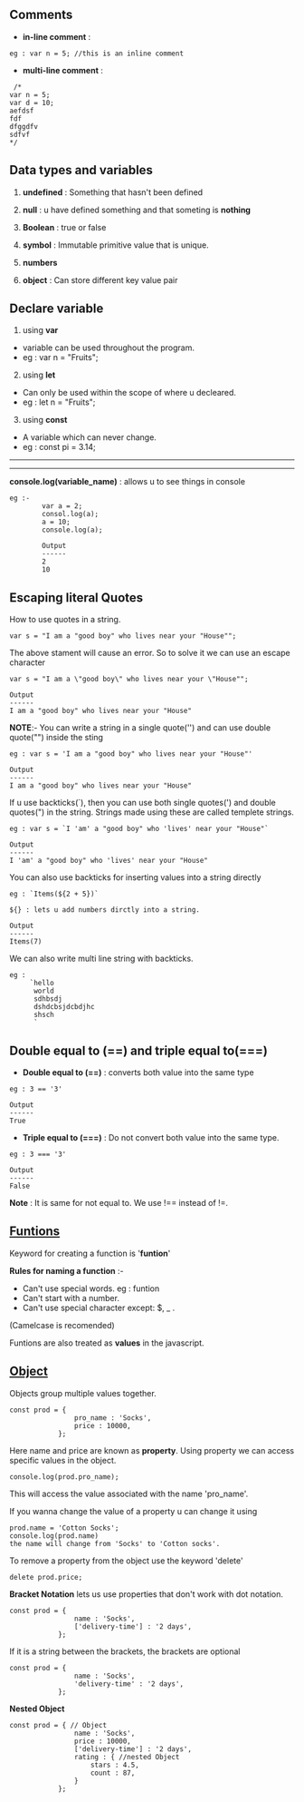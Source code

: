 ## **Comments**
* **in-line comment** : 
```
eg : var n = 5; //this is an inline comment
```

* **multi-line comment** : 
``` 
 /*
var n = 5;
var d = 10;
aefdsf
fdf
dfggdfv
sdfvf
*/
```
## **Data types and variables**
1) **undefined** : Something that hasn't been defined
    
2) **null** : u have defined something and that someting is **nothing**

3) **Boolean** : true or false

4) **symbol** : Immutable primitive value that is unique.
    
 5) **numbers**

6) **object** : Can store different key value pair

## **Declare variable**
1) using **var** 
* variable can be used throughout the program.
* eg : var n = "Fruits";

2) using **let**
* Can only be used within the scope of where u decleared.
* eg : let n = "Fruits";

3) using **const**
* A variable which can never change.
* eg :  const pi = 3.14;

----------------------------------------------
----------------------------------------------

**console.log(variable_name)** : allows u to see things in console
```
eg :-
        var a = 2;
        consol.log(a);
        a = 10;
        console.log(a);

        Output
        ------
        2
        10
```

## **Escaping literal Quotes**
How to use quotes in a string.
```
var s = "I am a "good boy" who lives near your "House"";
```

The above stament will cause an error. So to solve it we can use an escape character

```
var s = "I am a \"good boy\" who lives near your \"House"";

Output
------
I am a "good boy" who lives near your "House"
```


**NOTE**:-
You can write a string in a single quote('') and can use double quote("") inside the sting

```
eg : var s = 'I am a "good boy" who lives near your "House"'

Output
------
I am a "good boy" who lives near your "House"
```

If u use backticks(`), then you can use both single quotes(') and double quotes(") in the string. Strings made using these are called templete strings.

```
eg : var s = `I 'am' a "good boy" who 'lives' near your "House"`

Output
------
I 'am' a "good boy" who 'lives' near your "House"
```
You can also use backticks for inserting values into a string directly

```
eg : `Items(${2 + 5})`

${} : lets u add numbers dirctly into a string.

Output
------
Items(7)
```
We can also write multi line string with backticks.

```
eg : 
     `hello 
      world
      sdhbsdj
      dshdcbsjdcbdjhc
      shsch
      `
```

## Double equal to (==) and triple equal to(===)

* **Double equal to (==)** : converts both value into the same type 

```
eg : 3 == '3'

Output
------
True
```
* **Triple equal to (===)** : Do not convert both value into the same type.

```
eg : 3 === '3'

Output
------
False
```
**Note** : It is same for not equal to. We use !== instead of !=.

## [Funtions](https://github.com/Ajallen14/Javascript/blob/main/funtions.html)

Keyword for creating a function is '**funtion**'

**Rules for naming a function** :-
- Can't use special words. eg : funtion
- Can't start with a number.
- Can't use special character except: $, _ .

(Camelcase is recomended)

Funtions are also treated as **values** in the javascript.

## [Object]()

Objects group multiple values together.

```
const prod = {
                pro_name : 'Socks',
                price : 10000,
            };
```

Here name and price are known as **property**. Using property we can access specific values in the object.

```
console.log(prod.pro_name);
```
This will access the value associated with the name 'pro_name'.

If you wanna change the value of a property u can change it using
```
prod.name = 'Cotton Socks';
console.log(prod.name)
the name will change from 'Socks' to 'Cotton socks'.
```

To remove a property from the object use the keyword 'delete'
```
delete prod.price;
```
**Bracket Notation** lets us use properties that don't work with dot notation.

```
const prod = {
                name : 'Socks',
                ['delivery-time'] : '2 days',
            };
```
If it is a string between the brackets, the brackets are optional
```
const prod = {
                name : 'Socks',
                'delivery-time' : '2 days',
            };
```
**Nested Object**
```
const prod = { // Object
                name : 'Socks',
                price : 10000,
                ['delivery-time'] : '2 days',
                rating : { //nested Object
                    stars : 4.5,
                    count : 87,
                }
            };
```